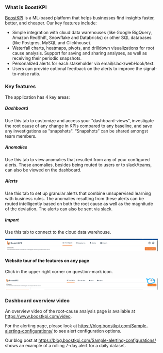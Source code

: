

### What is BoostKPI

[BoostKPI](https://boostkpi.com) is a ML-based platform that helps businesses find insights faster, better, and cheaper. Our key features include:
- Simple integration with cloud data warehouses  (like Google BigQuery, Amazon RedShift, Snowflake and Databricks) or other SQL databases (like Postgres, MySQL and Clickhouse).
- Waterfall charts, heatmaps, pivots, and drilldown visualizations for root cause analysis. Support for saving and sharing analyses, as well as receiving their periodic snapshots.
- Personalized alerts for each stakeholder via email/slack/webHook/text.
- Users can provide optional feedback on the alerts to improve the signal-to-noise ratio.



### Key features

The application has 4 key areas:
##### Dashboard
Use this tab to customize and access your "dashboard-views", investigate the root cause of any change in KPIs compared to any baseline, and save any investigations as "snapshots". “Snapshots” can be shared amongst team members.
##### Anomalies 
Use this tab to view anomalies that resulted from any of your configured alerts. These anomalies, besides being routed to users or to slack/teams, can also be viewed on the dashboard.
##### Alerts
Use this tab to set up granular alerts that combine unsupervised learning with business rules. The anomalies resulting from these alerts can be routed intelligently based on both the root cause as well as the magnitude of the deviation. The alerts can also be sent via slack.
##### Import
Use this tab to connect to the cloud data warehouse.

![Dashboard navigation bar](../images/nav-bar.png)

#### Website tour of the features on any page
Click in the upper right corner on question-mark icon.

![Website tour icon](../images/website-tour-button.png)

### Dashboard overview video

An overview video of the root-cause analysis page is available at https://www.boostkpi.com/video.

For the alerting page, please look at https://blog.boostkpi.com/Sample-alerting-configurations/ to see alert configuration options. 

Our blog post at https://blog.boostkpi.com/Sample-alerting-configurations/ shows an example of a rolling 7-day alert for a daily dataset. 
